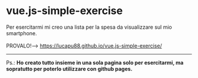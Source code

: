 # vue.js-simple-exercise
Per esercitarmi mi creo una lista per la spesa da visualizzare sul mio smartphone.<br><br>
PROVALO!-->  https://lucapu88.github.io/vue.js-simple-exercise/<br><hr>
Ps.: **Ho creato tutto insieme in una sola pagina solo per esercitarmi, ma sopratutto per poterlo utilizzare con github pages.**

